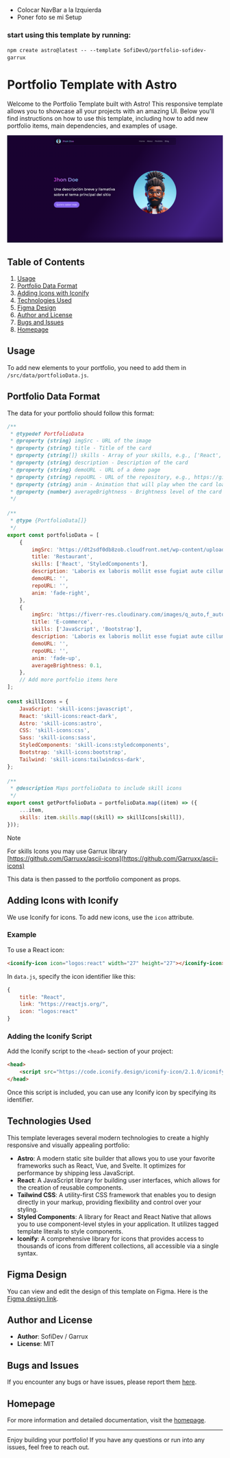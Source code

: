 - Colocar NavBar a la Izquierda
- Poner foto se mi Setup


### start using this template by running:
 `npm create astro@latest -- --template SofiDevO/portfolio-sofidev-garrux`
# Portfolio Template with Astro

Welcome to the Portfolio Template built with Astro! This responsive template allows you to showcase all your projects with an amazing UI. Below you'll find instructions on how to use this template, including how to add new portfolio items, main dependencies, and examples of usage.

![Portada](image-1.png)
## Table of Contents

1. [Usage](#usage)
2. [Portfolio Data Format](#portfolio-data-format)
3. [Adding Icons with Iconify](#adding-icons-with-iconify)
4. [Technologies Used](#technologies-used)
5. [Figma Design](#figma-design)
6. [Author and License](#author-and-license)
7. [Bugs and Issues](#bugs-and-issues)
8. [Homepage](#homepage)

## Usage

To add new elements to your portfolio, you need to add them in `/src/data/portfolioData.js`.

## Portfolio Data Format

The data for your portfolio should follow this format:

```js
/**
 * @typedef PortfolioData
 * @property {string} imgSrc - URL of the image
 * @property {string} title - Title of the card
 * @property {string[]} skills - Array of your skills, e.g., ['React', 'CSS', 'JavaScript']
 * @property {string} description - Description of the card
 * @property {string} demoURL - URL of a demo page
 * @property {string} repoURL - URL of the repository, e.g., https://github.com/user/repo
 * @property {string} anim - Animation that will play when the card loads, e.g., fade-up, fade-right, fade-left, fade-down
 * @property {number} averageBrightness - Brightness level of the card's background color, e.g., 0.1
 */

/**
 * @type {PortfolioData[]}
 */
export const portfolioData = [
    {
        imgSrc: 'https://dt2sdf0db8zob.cloudfront.net/wp-content/uploads/2021/06/copy-of-the-6-best-restaurant-website-templates-1.png',
        title: 'Restaurant',
        skills: ['React', 'StyledComponents'],
        description: 'Laboris ex laboris mollit esse fugiat aute cillum nostrud enim dolor sit. Reprehenderit et non nulla irure aute nostrud commodo aute.',
        demoURL: '',
        repoURL: '',
        anim: 'fade-right',
    },
    {
        imgSrc: 'https://fiverr-res.cloudinary.com/images/q_auto,f_auto/gigs/299377097/original/7eb7dcebe244fcf5ad75d92b0969fc116946bd57/create-professional-amd-responsive-wordpress-website.jpg',
        title: 'E-commerce',
        skills: ['JavaScript', 'Bootstrap'],
        description: 'Laboris ex laboris mollit esse fugiat aute cillum nostrud enim dolor sit. Reprehenderit et non nulla irure aute nostrud commodo aute.',
        demoURL: '',
        repoURL: '',
        anim: 'fade-up',
        averageBrightness: 0.1,
    },
    // Add more portfolio items here
];

const skillIcons = {
    JavaScript: 'skill-icons:javascript',
    React: 'skill-icons:react-dark',
    Astro: 'skill-icons:astro',
    CSS: 'skill-icons:css',
    Sass: 'skill-icons:sass',
    StyledComponents: 'skill-icons:styledcomponents',
    Bootstrap: 'skill-icons:bootstrap',
    Tailwind: 'skill-icons:tailwindcss-dark',
};

/**
 * @description Maps portfolioData to include skill icons
 */
export const getPortfolioData = portfolioData.map((item) => ({
    ...item,
    skills: item.skills.map((skill) => skillIcons[skill]),
}));
```


> [!NOTE]
> For skills Icons you may use Garrux library [https://github.com/Garruxx/ascii-icons](https://github.com/Garruxx/ascii-icons)

This data is then passed to the portfolio component as props.

## Adding Icons with Iconify

We use Iconify for icons. To add new icons, use the `icon` attribute.

### Example

To use a React icon:

```html
<iconify-icon icon="logos:react" width="27" height="27"></iconify-icon>
```

In `data.js`, specify the icon identifier like this:

```js
{
    title: "React",
    link: "https://reactjs.org/",
    icon: "logos:react"
}
```

### Adding the Iconify Script

Add the Iconify script to the `<head>` section of your project:

```html
<head>
    <script src="https://code.iconify.design/iconify-icon/2.1.0/iconify-icon.min.js"></script>
</head>
```

Once this script is included, you can use any Iconify icon by specifying its identifier.

## Technologies Used

This template leverages several modern technologies to create a highly responsive and visually appealing portfolio:

- **Astro**: A modern static site builder that allows you to use your favorite frameworks such as React, Vue, and Svelte. It optimizes for performance by shipping less JavaScript.
- **React**: A JavaScript library for building user interfaces, which allows for the creation of reusable components.
- **Tailwind CSS**: A utility-first CSS framework that enables you to design directly in your markup, providing flexibility and control over your styling.
- **Styled Components**: A library for React and React Native that allows you to use component-level styles in your application. It utilizes tagged template literals to style components.
- **Iconify**: A comprehensive library for icons that provides access to thousands of icons from different collections, all accessible via a single syntax.

## Figma Design

You can view and edit the design of this template on Figma. Here is the [Figma design link](https://www.figma.com/design/15EteAKw8d0QCNCucw5lft/mi-primer-blog?node-id=200-643&t=hbUqn1hqSfLcfI92-0).

## Author and License

- **Author**: SofiDev / Garrux
- **License**: MIT

## Bugs and Issues

If you encounter any bugs or have issues, please report them [here](https://github.com/SofiDevO/portfolio-astrosofidev-garrux/issues).

## Homepage

For more information and detailed documentation, visit the [homepage](https://github.com/SofiDevO/portfolio-astrosofidev-garrux#readme).

---

Enjoy building your portfolio! If you have any questions or run into any issues, feel free to reach out.
